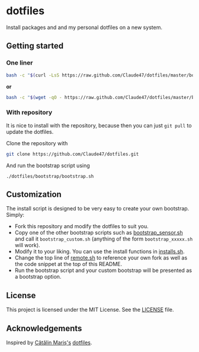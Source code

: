 # dotfiles

Install packages and and my personal dotfiles on a new system.

## Getting started

### One liner

```bash
bash -c "$(curl -LsS https://raw.github.com/Claude47/dotfiles/master/bootstrap/remote.sh)"
```

**or**

```bash
bash -c "$(wget -qO - https://raw.github.com/Claude47/dotfiles/master/bootstrap/remote.sh)"
```

### With repository

It is nice to install with the repository, because then you can just `git pull`
to update the dotfiles.

Clone the repository with
```bash
git clone https://github.com/Claude47/dotfiles.git
```

And run the bootstrap script using
```
./dotfiles/bootstrap/bootstrap.sh
```

## Customization

The install script is designed to be very easy to create your own bootstrap.
Simply:

* Fork this repository and modify the dotfiles to suit you.
* Copy one of the other bootstrap scripts such as [bootstrap_sensor.sh][sensor]
  and call it `bootstrap_custom.sh` (anything of the form `bootstrap_xxxxx.sh`
  will work).
* Modify it to your liking. You can use the install functions in
  [installs.sh][installs].
* Change the top line of [remote.sh][remote] to reference your own fork as well
  as the code snippet at the top of this README.
* Run the bootstrap script and your custom bootstrap will be presented as a
  bootstrap option.

## License

This project is licensed under the MIT License. See the [LICENSE](LICENSE) file.

## Acknowledgements

Inspired by [Cătălin Mariș's][alrra] [dotfiles][alrra_dotfiles].

[alrra]: https://github.com/alrra
[alrra_dotfiles]: https://github.com/alrra/dotfiles
[installs]: bootstrap/installs.sh
[remote]: bootstrap/remote.sh
[sensor]: bootstrap/bootstrap_sensor.sh
